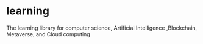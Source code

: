 # learning
The learning library for computer science, Artificial Intelligence ,Blockchain, Metaverse, and Cloud computing
